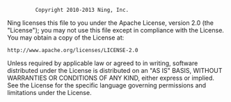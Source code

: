 
             Copyright 2010-2013 Ning, Inc.

Ning licenses this file to you under the Apache License, version 2.0
(the "License"); you may not use this file except in compliance with the
License.  You may obtain a copy of the License at:

    http://www.apache.org/licenses/LICENSE-2.0

Unless required by applicable law or agreed to in writing, software
distributed under the License is distributed on an "AS IS" BASIS, WITHOUT
WARRANTIES OR CONDITIONS OF ANY KIND, either express or implied.  See the
License for the specific language governing permissions and limitations
under the License.
